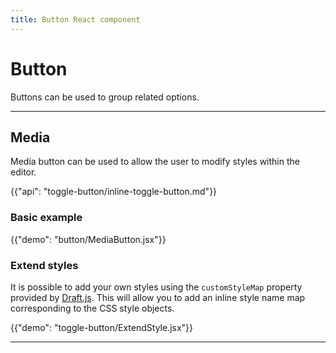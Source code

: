 ```yaml
---
title: Button React component
---
```


# Button

<p class="description">Buttons can be used to group related options.</p>

***

## Media
<p class="sub-description">Media button can be used to allow the user to modify styles within the editor.</p>

{{"api": "toggle-button/inline-toggle-button.md"}}

### Basic example

{{"demo": "button/MediaButton.jsx"}}

### Extend styles

It is possible to add your own styles using the `customStyleMap` property provided by [Draft.js](https://draftjs.org/docs/advanced-topics-inline-styles/). This will allow you to add an inline style name map corresponding to the CSS style objects.

{{"demo": "toggle-button/ExtendStyle.jsx"}}

***

